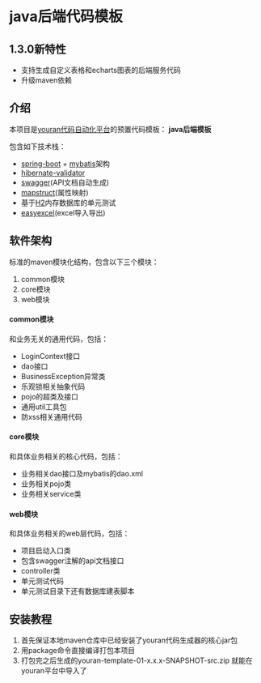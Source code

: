# java后端代码模板

## 1.3.0新特性
- 支持生成自定义表格和echarts图表的后端服务代码
- 升级maven依赖

## 介绍

本项目是<a href="../../../youran" target="_blank">youran代码自动化平台</a>的预置代码模板：
**java后端模板**

包含如下技术栈：
- <a href="https://spring.io/projects/spring-boot" target="_blank">spring-boot</a> + <a href="http://www.mybatis.org/mybatis-3" target="_blank">mybatis</a>架构
- <a href="http://hibernate.org/validator/releases" target="_blank">hibernate-validator</a>
- <a href="https://swagger.io" target="_blank">swagger</a>(API文档自动生成)
- <a href="http://mapstruct.org" target="_blank">mapstruct</a>(属性映射)
- 基于<a href="http://www.h2database.com" target="_blank">H2</a>内存数据库的单元测试
- <a href="https://github.com/alibaba/easyexcel" target="_blank">easyexcel</a>(excel导入导出)

## 软件架构
标准的maven模块化结构，包含以下三个模块：

1. common模块
2. core模块
3. web模块

#### common模块

和业务无关的通用代码，包括：
- LoginContext接口
- dao接口
- BusinessException异常类
- 乐观锁相关抽象代码
- pojo的超类及接口
- 通用util工具包
- 防xss相关通用代码


#### core模块

和具体业务相关的核心代码，包括：
- 业务相关dao接口及mybatis的dao.xml
- 业务相关pojo类
- 业务相关service类

#### web模块

和具体业务相关的web层代码，包括：
- 项目启动入口类
- 包含swagger注解的api文档接口
- controller类
- 单元测试代码
- 单元测试目录下还有数据库建表脚本


## 安装教程

1.  首先保证本地maven仓库中已经安装了youran代码生成器的核心jar包
2.  用package命令直接编译打包本项目
3.  打包完之后生成的youran-template-01-x.x.x-SNAPSHOT-src.zip
就能在youran平台中导入了

